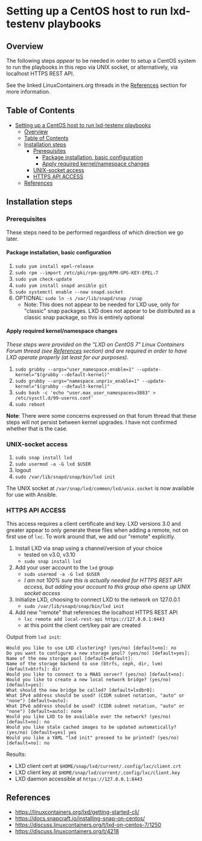 # Setting up a CentOS host to run lxd-testenv playbooks

## Overview

The following steps *appear* to be needed in order to setup a CentOS system to
run the playbooks in this repo via UNIX socket, or alternatively, via
localhost HTTPS REST API.

See the linked LinuxContainers.org threads in the [References](#references)
section for more information.

## Table of Contents

- [Setting up a CentOS host to run lxd-testenv playbooks](#setting-up-a-centos-host-to-run-lxd-testenv-playbooks)
  - [Overview](#overview)
  - [Table of Contents](#table-of-contents)
  - [Installation steps](#installation-steps)
    - [Prerequisites](#prerequisites)
      - [Package installation, basic configuration](#package-installation-basic-configuration)
      - [Apply required kernel/namespace changes](#apply-required-kernelnamespace-changes)
    - [UNIX-socket access](#unix-socket-access)
    - [HTTPS API ACCESS](#https-api-access)
  - [References](#references)

## Installation steps

### Prerequisites

These steps need to be performed regardless of which direction we go later.

#### Package installation, basic configuration

1. `sudo yum install epel-release`
1. `sudo rpm --import /etc/pki/rpm-gpg/RPM-GPG-KEY-EPEL-7`
1. `sudo yum check-update`
1. `sudo yum install snapd ansible git`
1. `sudo systemctl enable --now snapd.socket`
1. OPTIONAL: `sudo ln -s /var/lib/snapd/snap /snap`
    - Note: This does not appear to be needed for LXD use, only for "classic"
      snap packages. LXD does not appear to be distributed as a classic snap
      package, so this is entirely optional

#### Apply required kernel/namespace changes

*These steps were provided on the "LXD on CentOS 7" Linux Containers Forum
thread (see [References](#references) section) and are required in order
to have LXD operate properly (at least for our purposes).*

1. `sudo grubby --args="user_namespace.enable=1" --update-kernel="$(grubby --default-kernel)"`
1. `sudo grubby --args="namespace.unpriv_enable=1" --update-kernel="$(grubby --default-kernel)"`
1. `sudo bash -c 'echo "user.max_user_namespaces=3883" > /etc/sysctl.d/99-userns.conf'`
1. `sudo reboot`

**Note**: There were some concerns expressed on that forum thread that these
steps will not persist between kernel upgrades. I have not confirmed whether
that is the case.

### UNIX-socket access

1. `sudo snap install lxd`
1. `sudo usermod -a -G lxd $USER`
1. logout
1. `sudo /var/lib/snapd/snap/bin/lxd init`

The UNIX socket at `/var/snap/lxd/common/lxd/unix.socket` is now available
for use with Ansible.

### HTTPS API ACCESS

This access requires a client certificate and key. LXD versions 3.0 and
greater appear to only generate these files when adding a remote, not on first
use of `lxc`. To work around that, we add our "remote" explicitly.

1. Install LXD via snap using a channel/version of your choice
   - tested on v3.0, v3.10
   - `sudo snap install lxd`
1. Add your user account to the `lxd` group
   - `sudo usermod -a -G lxd $USER`
   - *I am not 100% sure this is actually needed for HTTPS REST API access,
     but adding your account to this group also opens up UNIX socket access*
1. Initialize LXD, choosing to connect LXD to the network on 127.0.0.1
   - `sudo /var/lib/snapd/snap/bin/lxd init`
1. Add new "remote" that references the localhost HTTPS REST API
   - `lxc remote add local-rest-api https://127.0.0.1:8443`
   - at this point the client cert/key pair are created

Output from `lxd init`:

```ShellSession
Would you like to use LXD clustering? (yes/no) [default=no]: no
Do you want to configure a new storage pool? (yes/no) [default=yes]:
Name of the new storage pool [default=default]:
Name of the storage backend to use (btrfs, ceph, dir, lvm) [default=btrfs]: dir
Would you like to connect to a MAAS server? (yes/no) [default=no]:
Would you like to create a new local network bridge? (yes/no) [default=yes]:
What should the new bridge be called? [default=lxdbr0]:
What IPv4 address should be used? (CIDR subnet notation, "auto" or "none") [default=auto]:
What IPv6 address should be used? (CIDR subnet notation, "auto" or "none") [default=auto]: none
Would you like LXD to be available over the network? (yes/no) [default=no]: no
Would you like stale cached images to be updated automatically? (yes/no) [default=yes] yes
Would you like a YAML "lxd init" preseed to be printed? (yes/no) [default=no]: no
```

Results:

- LXD client cert at `$HOME/snap/lxd/current/.config/lxc/client.crt`
- LXD client key at `$HOME/snap/lxd/current/.config/lxc/client.key`
- LXD daemon accessible at `https://127.0.0.1:8443`

## References

- <https://linuxcontainers.org/lxd/getting-started-cli/>
- <https://docs.snapcraft.io/installing-snap-on-centos/>
- <https://discuss.linuxcontainers.org/t/lxd-on-centos-7/1250>
- <https://discuss.linuxcontainers.org/t/4218>
